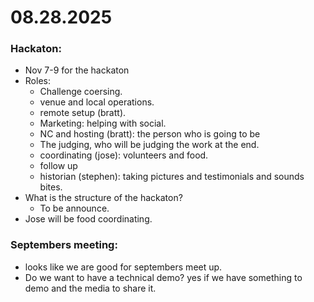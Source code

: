 # 08.28.2025

### Hackaton:
- Nov 7-9 for the hackaton
- Roles:
    - Challenge coersing.
    - venue and local operations.
    - remote setup (bratt).
    - Marketing: helping with social.
    - NC and hosting (bratt): the person who is going to be
    - The judging, who will be judging the work at the end.
    - coordinating (jose): volunteers and food.
    - follow up
    - historian (stephen): taking pictures and testimonials and sounds bites.
- What is the structure of the hackaton?
    - To be announce.
- Jose will be food coordinating.

### Septembers meeting:
- looks like we are good for septembers meet up. 
- Do we want to have a technical demo? yes if we have something to demo and the media to share it.
